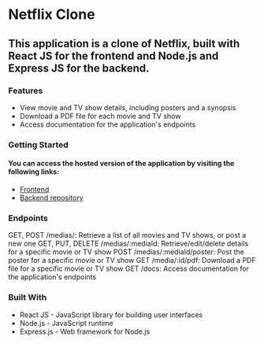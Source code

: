 # Netflix Clone

## This application is a clone of Netflix, built with React JS for the frontend and Node.js and Express JS for the backend.

### Features

* View movie and TV show details, including posters and a synopsis
* Download a PDF file for each movie and TV show
* Access documentation for the application's endpoints

### Getting Started

#### You can access the hosted version of the application by visiting the following links:

* [Frontend](https://netflix-fe-five.vercel.app/)
* [Backend repository](https://github.com/Raulanthropos/netflix-backend)

### Endpoints
GET, POST /medias/: Retrieve a list of all movies and TV shows, or post a new one
GET, PUT, DELETE /medias/:mediaId: Retrieve/edit/delete details for a specific movie or TV show
POST /medias/:mediaId/poster: Post the poster for a specific movie or TV show
GET /media/:id/pdf: Download a PDF file for a specific movie or TV show
GET /docs: Access documentation for the application's endpoints

### Built With

* React JS - JavaScript library for building user interfaces
* Node.js - JavaScript runtime
* Express.js - Web framework for Node.js

